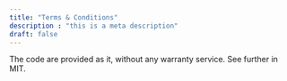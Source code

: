 ```yaml
---
title: "Terms & Conditions"
description : "this is a meta description"
draft: false
---
```


The code are provided as it, without any warranty service. See further in MIT.

